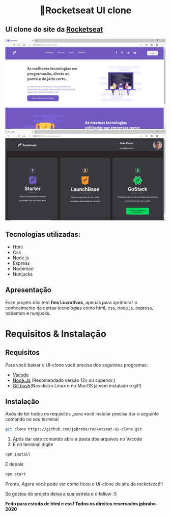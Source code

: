 <h1 align="center">🚀Rocketseat UI clone</h1> 

## UI clone do site da [Rocketseat](https://rocketseat.com.br)

<img src="./images/menu.PNG">
<img src="./images/skylab.PNG">

## Tecnologias utilizadas:
* Html
* Css
* Node.js
* Express
* Nodemon
* Nunjucks

## Apresentação
Esse projeto não tem **fins Lucrativos**, apenas para aprimorar o conhecimento de certas tecnologias como html, css, node.js, express, nodemon e nunjucks.

# Requisitos & Instalação
## Requisitos
Para você baixar o UI-clone você precisa dos seguintes programas:

* [Vscode](https://code.visualstudio.com/)
* [Node.Js](https://nodejs.org/en/) (Recomendado versão 12v ou superior.)
* [Git bash](https://gitforwindows.org/)(Nas distro Linux e no MacOS já vem instalado o git!)

## Instalação

Após de ter todos os requisitos ,para você instalar precisa dar o seguinte comando no seu terminal
```bash
git clone https://github.com/jpBrabo/rocketseat-ui-clone.git
``` 
1. Após dar este comando abra a pasta dos arquivos no Vscode
1. E no terminal digite
```bash
npm install
```
E depois
```bash
npm start
```

Pronto, Agora você pode ver como ficou o UI-clone do site da rocketseat!!!

Se gostou do projeto deixa a sua estrela e o follow :3

**Feito para estudo de html e css! Todos os direitos reservados jpbrabo-2020**